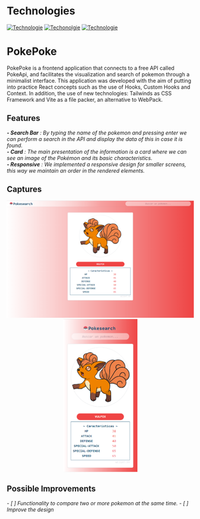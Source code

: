 # Technologies
[![Technologie](https://img.shields.io/badge/%40%2017.0.2%20-React-blue)](https://es.reactjs.org/)
[![Techonolgie](https://img.shields.io/badge/%40%202.7.2%20-Vite-orange)](https://vitejs.dev/)
[![Technologie](https://img.shields.io/badge/%40%203.0.21%20-Tailwinds-blue)](https://tailwindcss.com/)
# PokePoke
PokePoke is a frontend application that connects to a free API called PokeApi, and facilitates the visualization and search of pokemon through a minimalist interface. 
This application was developed with the aim of putting into practice React concepts such as the use of Hooks, Custom Hooks and Context. In addition, the use of new technologies: Tailwinds as CSS Framework and Vite as a file packer, an alternative to WebPack.

## Features
***- Search Bar*** *: By typing the name of the pokemon and pressing enter we can perform a search in the API and display the data of this in case it is found.*  
***- Card*** *: The main presentation of the information is a card where we can see an image of the Pokémon and its basic characteristics.*  
***- Responsive*** *: We implemented a responsive design for smaller screens, this way we maintain an order in the rendered elements.*


## Captures
<div align='center'>
  <img src='https://github.com/CamiloBarros/PokePoke/blob/master/docs/img/1.PNG' width='700px' />
  <img src='https://github.com/CamiloBarros/PokePoke/blob/master/docs/img/2.PNG' width='200px' />
</div>

## Possible Improvements
*- [ ] Functionality to compare two or more pokemon at the same time.*
*- [ ] Improve the design*

